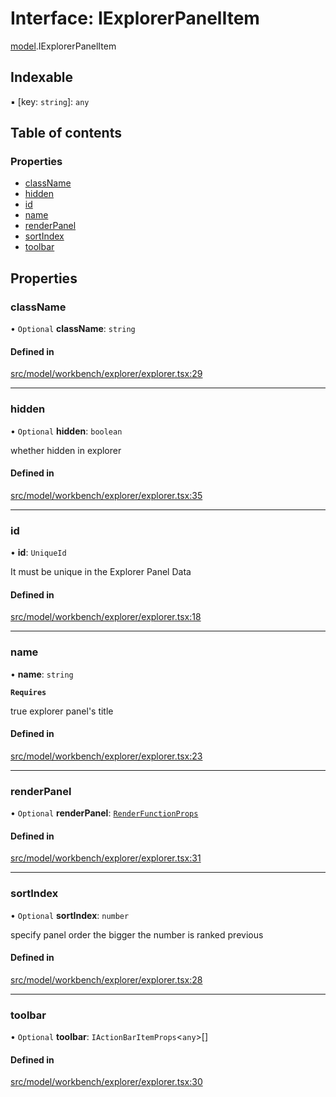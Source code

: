 # Interface: IExplorerPanelItem

[model](../modules/model.md).IExplorerPanelItem

## Indexable

▪ [key: `string`]: `any`

## Table of contents

### Properties

- [className](model.IExplorerPanelItem.md#classname)
- [hidden](model.IExplorerPanelItem.md#hidden)
- [id](model.IExplorerPanelItem.md#id)
- [name](model.IExplorerPanelItem.md#name)
- [renderPanel](model.IExplorerPanelItem.md#renderpanel)
- [sortIndex](model.IExplorerPanelItem.md#sortindex)
- [toolbar](model.IExplorerPanelItem.md#toolbar)

## Properties

### className

• `Optional` **className**: `string`

#### Defined in

[src/model/workbench/explorer/explorer.tsx:29](https://github.com/mtsdnz/allai-core/blob/5932278/src/model/workbench/explorer/explorer.tsx#L29)

___

### hidden

• `Optional` **hidden**: `boolean`

whether hidden in explorer

#### Defined in

[src/model/workbench/explorer/explorer.tsx:35](https://github.com/mtsdnz/allai-core/blob/5932278/src/model/workbench/explorer/explorer.tsx#L35)

___

### id

• **id**: `UniqueId`

It must be unique in the Explorer Panel Data

#### Defined in

[src/model/workbench/explorer/explorer.tsx:18](https://github.com/mtsdnz/allai-core/blob/5932278/src/model/workbench/explorer/explorer.tsx#L18)

___

### name

• **name**: `string`

**`Requires`**

true
explorer panel's title

#### Defined in

[src/model/workbench/explorer/explorer.tsx:23](https://github.com/mtsdnz/allai-core/blob/5932278/src/model/workbench/explorer/explorer.tsx#L23)

___

### renderPanel

• `Optional` **renderPanel**: [`RenderFunctionProps`](../modules/model.md#renderfunctionprops)

#### Defined in

[src/model/workbench/explorer/explorer.tsx:31](https://github.com/mtsdnz/allai-core/blob/5932278/src/model/workbench/explorer/explorer.tsx#L31)

___

### sortIndex

• `Optional` **sortIndex**: `number`

specify panel order
the bigger the number is ranked previous

#### Defined in

[src/model/workbench/explorer/explorer.tsx:28](https://github.com/mtsdnz/allai-core/blob/5932278/src/model/workbench/explorer/explorer.tsx#L28)

___

### toolbar

• `Optional` **toolbar**: `IActionBarItemProps`\<`any`\>[]

#### Defined in

[src/model/workbench/explorer/explorer.tsx:30](https://github.com/mtsdnz/allai-core/blob/5932278/src/model/workbench/explorer/explorer.tsx#L30)
